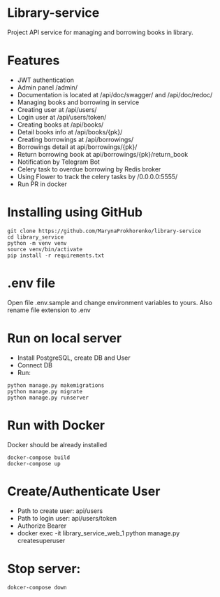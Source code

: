 # Library-service

Project API service for managing and borrowing books in library.

# Features
- JWT authentication
- Admin panel /admin/
- Documentation is located at /api/doc/swagger/ and /api/doc/redoc/
- Managing books and borrowing in service
- Creating user at /api/users/
- Login user at /api/users/token/
- Creating books at /api/books/
- Detail books info at /api/books/{pk}/
- Creating borrowings at /api/borrowings/
- Borrowings detail at api/borrowings/{pk}/
- Return borrowing book at api/borrowings/{pk}/return_book
- Notification by Telegram Bot
- Celery task to overdue borrowing by Redis broker
- Using Flower to track the celery tasks by /0.0.0.0:5555/
- Run PR in docker

# Installing using GitHub
```
git clone https://github.com/MarynaProkhorenko/library-service
cd library_service
python -m venv venv
source venv/bin/activate
pip install -r requirements.txt
```

# .env file
Open file .env.sample and change environment variables to yours. Also rename file extension to .env
# Run on local server

- Install PostgreSQL, create DB and User
- Connect DB
- Run:
```
python manage.py makemigrations
python manage.py migrate
python manage.py runserver
```
# Run with Docker
Docker should be already installed
```
docker-compose build
docker-compose up
```

# Create/Authenticate User

- Path to create user: api/users
- Path to login user: api/users/token
- Authorize Bearer
- docker exec -it library_service_web_1 python manage.py createsuperuser

# Stop server:
```
dokcer-compose down
```